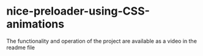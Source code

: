 # nice-preloader-using-CSS-animations
The functionality and operation of the project are available as a video in the readme file

